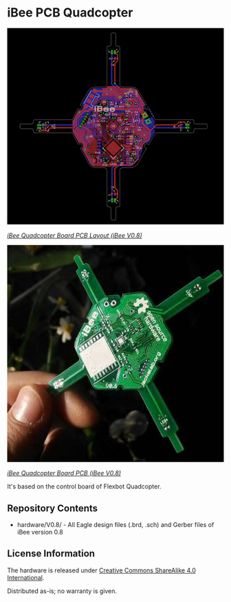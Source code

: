 iBee PCB Quadcopter
========================

![iBee Board V0.8](ibee-latest.png)

[*iBee Quadcopter Board PCB Layout (iBee V0.8)*](https://www.jackslab.org/)


![iBee PCB](ibee-pcbb.jpg)

[*iBee Quadcopter Board PCB (iBee V0.8)*](https://www.jackslab.org/)


It's based on the control board of Flexbot Quadcopter.


Repository Contents
-------------------
* hardware/V0.8/ - All Eagle design files (.brd, .sch) and Gerber files of iBee version 0.8


License Information
-------------------
The hardware is released under [Creative Commons ShareAlike 4.0 International](https://creativecommons.org/licenses/by-sa/4.0/).

Distributed as-is; no warranty is given.
